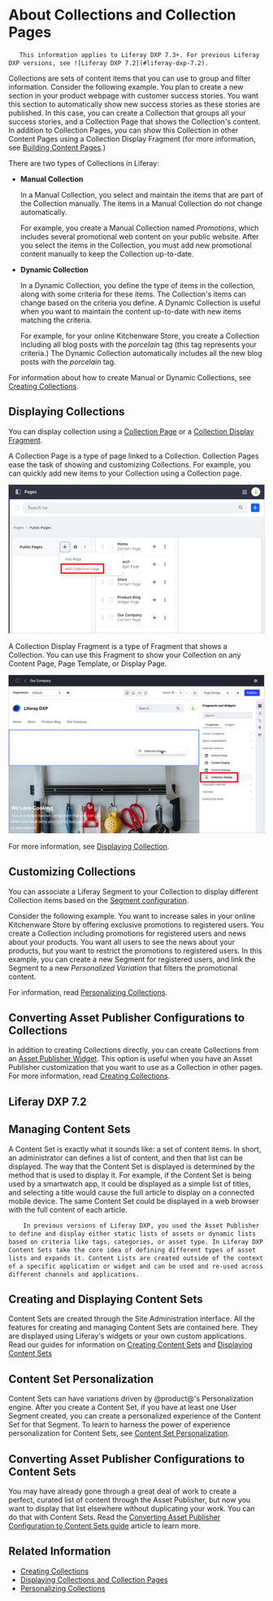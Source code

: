 # About Collections and Collection Pages

```note::
   This information applies to Liferay DXP 7.3+. For previous Liferay DXP versions, see ![Liferay DXP 7.2](#liferay-dxp-7.2).
```

Collections are sets of content items that you can use to group and filter information. Consider the following example. You plan to create a new section in your product webpage with customer success stories. You want this section to automatically show new success stories as these stories are published. In this case, you can create a Collection that groups all your success stories, and a Collection Page that shows the Collection's content. In addition to Collection Pages, you can show this Collection in other Content Pages using a Collection Display Fragment (for more information, see [Building Content Pages](../../site-building/creating-pages/building-and-managing-content-pages/building-content-pages.md).)

There are two types of Collections in Liferay:

- **Manual Collection**

    In a Manual Collection, you select and maintain the items that are part of the Collection manually. The items in a Manual Collection do not change automatically.

    For example, you create a Manual Collection named *Promotions*, which includes several promotional web content on your public website. After you select the items in the Collection, you must add new promotional content manually to keep the Collection up-to-date.

- **Dynamic Collection**

    In a Dynamic Collection, you define the type of items in the collection, along with some criteria for these items. The Collection's items can change based on the criteria you define. A Dynamic Collection is useful when you want to maintain the content up-to-date with new items matching the criteria.

    For example, for your online Kitchenware Store, you create a Collection including all blog posts with the *porcelain* tag (this tag represents your criteria.) The Dynamic Collection automatically includes all the new blog posts with the *porcelain* tag.

For information about how to create Manual or Dynamic Collections, see [Creating Collections](./creating-collections.md).

## Displaying Collections

You can display collection using a [Collection Page](./displaying-collections-and-collection-pages.md#displaying-collections-using-a-collection-page) or a [Collection Display Fragment](./displaying-collections-and-collection-pages.md#displaying-collections-using-a-collection-display-fragment).

A Collection Page is a type of page linked to a Collection. Collection Pages ease the task of showing and customizing Collections. For example, you can quickly add new items to your Collection using a Collection page.

![You can display your Collection using a Collection Page](./about-collections-and-collection-pages/images/01.png)

A Collection Display Fragment is a type of Fragment that shows a Collection. You can use this Fragment to show your Collection on any Content Page, Page Template, or Display Page.

![You can show the Collection's content using a Collection Display Fragment](./about-collections-and-collection-pages/images/02.png)

For more information, see [Displaying Collection](./displaying-collections.md).

## Customizing Collections

You can associate a Liferay Segment to your Collection to display different Collection items based on the [Segment configuration](../../site-building/personalizing-site-experience/segmentation/creating-and-managing-user-segments.md).

Consider the following example. You want to increase sales in your online Kitchenware Store by offering exclusive promotions to registered users. You create a Collection including promotions for registered users and news about your products. You want all users to see the news about your products, but you want to restrict the promotions to registered users. In this example, you can create a new Segment for registered users, and link the Segment to a new *Personalized Variation* that filters the promotional content.

For information, read [Personalizing Collections](../../site-building/personalizing-site-experience/experience-personalization/personalizing-collections.md).

## Converting Asset Publisher Configurations to Collections

In addition to creating Collections directly, you can create Collections from an [Asset Publisher Widget](../../site-building/displaying-content/using-the-asset-publisher-widget/displaying-assets-intro.md). This option is useful when you have an Asset Publisher customization that you want to use as a Collection in other pages. For more information, read [Creating Collections](./creating-collections.md#creating-a-collection-from-an-asset-publisher).

<!--
Content from Liferay Help Center follows
-->

## Liferay DXP 7.2

<!-- This content belongs to the "Managing Content Sets" article in Liferay Help Center -->

## Managing Content Sets

A Content Set is exactly what it sounds like: a set of content items. In short, 
an administrator can defines a list of content, and then that list can be 
displayed. The way that the Content Set is displayed is determined by the 
method that is used to display it. For example, if the Content Set is being 
used by a smartwatch app, it could be displayed as a simple list of titles, and 
selecting a title would cause the full article to display on a connected mobile 
device. The same Content Set could be displayed in a web browser with the full 
content of each article.

```note::
    In previous versions of Liferay DXP, you used the Asset Publisher to define and display either static lists of assets or dynamic lists based on criteria like tags, categories, or asset type. In Liferay DXP Content Sets take the core idea of defining different types of asset lists and expands it. Content Lists are created outside of the context of a specific application or widget and can be used and re-used across different channels and applications.
```

## Creating and Displaying Content Sets

Content Sets are created through the Site Administration interface. All the 
features for creating and managing Content Sets are contained here. They are 
displayed using Liferay's widgets or your own custom applications. Read our
guides for information on
[Creating Content Sets](./creating-collections.md#creating-content-sets) and
[Displaying Content Sets](./displaying-collections-and-collection-pages.md#displaying-content-sets)

## Content Set Personalization

Content Sets can have variations driven by @product@'s Personalization engine. 
After you create a Content Set, if you have at least one User Segment created, 
you can create a personalized experience of the Content Set for that Segment.
To learn to harness the power of experience personalization for Content Sets, 
see
[Content Set Personalization](../../site-building/personalizing-site-experience/experience-personalization/personalizing-collections.md#content-set-personalization).

## Converting Asset Publisher Configurations to Content Sets

You may have already gone through a great deal of work to create a perfect, 
curated list of content through the Asset Publisher, but now you want to 
display that list elsewhere without duplicating your work. You can do that with 
Content Sets. Read the
[Converting Asset Publisher Configuration to Content Sets guide](./creating-collections.md#converting-asset-publisher-configurations-to-content-sets)
article to learn more.

## Related Information

- [Creating Collections](./creating-collections.md)
- [Displaying Collections and Collection Pages](./displaying-collections-and-collection-pages.md)
- [Personalizing Collections](../../site-building/personalizing-site-experience/experience-personalization/personalizing-collections.md)
